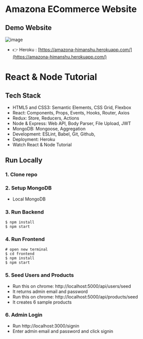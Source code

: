 # Amazona ECommerce Website
## Demo Website
![image](https://user-images.githubusercontent.com/42701850/116676659-de1c1a80-a9c4-11eb-852f-57eb131d3bce.png)

- 👉 Heroku : [https://amazona-himanshu.herokuapp.com/](https://amazona-himanshu.herokuapp.com/)

# React & Node Tutorial


## Tech Stack

- HTML5 and CSS3: Semantic Elements, CSS Grid, Flexbox
- React: Components, Props, Events, Hooks, Router, Axios
- Redux: Store, Reducers, Actions
- Node & Express: Web API, Body Parser, File Upload, JWT
- MongoDB: Mongoose, Aggregation
- Development: ESLint, Babel, Git, Github,
- Deployment: Heroku
- Watch React & Node Tutorial

## Run Locally

### 1. Clone repo

### 2. Setup MongoDB

- Local MongoDB

### 3. Run Backend

```
$ npm install
$ npm start
```

### 4. Run Frontend

```
# open new terminal
$ cd frontend
$ npm install
$ npm start
```

### 5. Seed Users and Products

- Run this on chrome: http://localhost:5000/api/users/seed
- It returns admin email and password
- Run this on chrome: http://localhost:5000/api/products/seed
- It creates 6 sample products

### 6. Admin Login

- Run http://localhost:3000/signin
- Enter admin email and password and click signin
